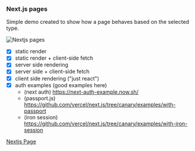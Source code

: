 ### Next.js pages

Simple demo created to show how a page behaves based on the selected type.

![Nextjs pages](https://raw.githubusercontent.com/marcosrjjunior/nextjs-pages/main/home.png "Nextjs pages")

- [x] static render
- [x] static render + client-side fetch
- [x] server side rendering
- [x] server side + client-side fetch
- [x] client side rendering ("just react")
- [x] auth examples (good examples here)
  - (next auth) https://next-auth-example.now.sh/
  - (passport.js) https://github.com/vercel/next.js/tree/canary/examples/with-passport
  - (iron session) https://github.com/vercel/next.js/tree/canary/examples/with-iron-session

[Nextjs Page](https://nextjs.org/docs/basic-features/pages "Nextjs page doc")
